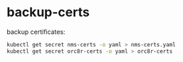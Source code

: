 # backup-certs

backup certificates:
```bash
kubectl get secret nms-certs -o yaml > nms-certs.yaml
kubectl get secret orc8r-certs -o yaml > orc8r-certs
```


